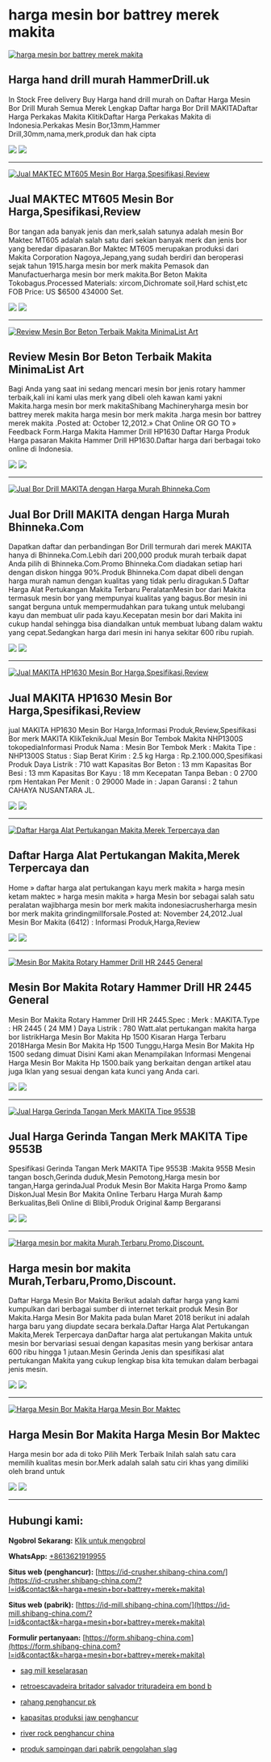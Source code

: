 # harga mesin bor battrey merek makita

<a href="https://swt.shibang-china.com/?l=id&img&k=harga+mesin+bor+battrey+merek+makita" target="_blank">![harga mesin bor battrey merek makita](http://static.shibang-china.com/all-800x300/1466.jpg)</a>

## Harga hand drill murah HammerDrill.uk
In Stock Free delivery Buy Harga hand drill murah on Daftar Harga Mesin Bor Drill Murah Semua Merek Lengkap Daftar harga Bor Drill MAKITADaftar Harga Perkakas Makita KlitikDaftar Harga Perkakas Makita di Indonesia.Perkakas Mesin Bor,13mm,Hammer Drill,30mm,nama,merk,produk dan hak cipta


<a href="https://whatsapp.shibangsoft.com/WhatsApp.php" target="_blank" title="WhatsApp">![](http://static.shibang-china.com/icon/whatsapp.png)</a> <a href="https://swt.shibang-china.com/?l=id&icon&k=harga+mesin+bor+battrey+merek+makita" target="_blank">![](http://static.shibang-china.com/icon/chat-id.png)</a>

---

<a href="https://swt.shibang-china.com/?l=id&img&k=harga+mesin+bor+battrey+merek+makita" target="_blank">![Jual MAKTEC MT605 Mesin Bor Harga,Spesifikasi,Review](http://static.shibang-china.com/all-800x300/236.jpg)</a>

## Jual MAKTEC MT605 Mesin Bor Harga,Spesifikasi,Review
Bor tangan ada banyak jenis dan merk,salah satunya adalah mesin Bor Maktec MT605 adalah salah satu dari sekian banyak merk dan jenis bor yang beredar dipasaran.Bor Maktec MT605 merupakan produksi dari Makita Corporation Nagoya,Jepang,yang sudah berdiri dan beroperasi sejak tahun 1915.harga mesin bor merk makita Pemasok dan Manufactuerharga mesin bor merk makita.Bor Beton Makita Tokobagus.Processed Materials: xircom,Dichromate soil,Hard schist,etc FOB Price: US $6500 434000 Set.


<a href="https://whatsapp.shibangsoft.com/WhatsApp.php" target="_blank" title="WhatsApp">![](http://static.shibang-china.com/icon/whatsapp.png)</a> <a href="https://swt.shibang-china.com/?l=id&icon&k=harga+mesin+bor+battrey+merek+makita" target="_blank">![](http://static.shibang-china.com/icon/chat-id.png)</a>

---

<a href="https://swt.shibang-china.com/?l=id&img&k=harga+mesin+bor+battrey+merek+makita" target="_blank">![Review Mesin Bor Beton Terbaik Makita MinimaList Art](http://static.shibang-china.com/all-800x300/1060.jpg)</a>

## Review Mesin Bor Beton Terbaik Makita MinimaList Art
Bagi Anda yang saat ini sedang mencari mesin bor jenis rotary hammer terbaik,kali ini kami ulas merk yang dibeli oleh kawan kami yakni Makita.harga mesin bor merk makitaShibang Machineryharga mesin bor battrey merek makita harga mesin bor merk makita .harga mesin bor battrey merek makita .Posted at: October 12,2012.» Chat Online OR GO TO » Feedback Form.Harga Makita Hammer Drill HP1630 Daftar Harga Produk Harga pasaran Makita Hammer Drill HP1630.Daftar harga dari berbagai toko online di Indonesia.


<a href="https://whatsapp.shibangsoft.com/WhatsApp.php" target="_blank" title="WhatsApp">![](http://static.shibang-china.com/icon/whatsapp.png)</a> <a href="https://swt.shibang-china.com/?l=id&icon&k=harga+mesin+bor+battrey+merek+makita" target="_blank">![](http://static.shibang-china.com/icon/chat-id.png)</a>

---

<a href="https://swt.shibang-china.com/?l=id&img&k=harga+mesin+bor+battrey+merek+makita" target="_blank">![Jual Bor Drill MAKITA dengan Harga Murah Bhinneka.Com](http://static.shibang-china.com/all-800x300/679.jpg)</a>

## Jual Bor Drill MAKITA dengan Harga Murah Bhinneka.Com
Dapatkan daftar dan perbandingan Bor Drill termurah dari merek MAKITA hanya di Bhinneka.Com.Lebih dari 200,000 produk murah terbaik dapat Anda pilih di Bhinneka.Com.Promo Bhinneka.Com diadakan setiap hari dengan diskon hingga 90%.Produk Bhinneka.Com dapat dibeli dengan harga murah namun dengan kualitas yang tidak perlu diragukan.5 Daftar Harga Alat Pertukangan Makita Terbaru PeralatanMesin bor dari Makita termasuk mesin bor yang mempunyai kualitas yang bagus.Bor mesin ini sangat berguna untuk mempermudahkan para tukang untuk melubangi kayu dan membuat ulir pada kayu.Kecepatan mesin bor dari Makita ini cukup handal sehingga bisa diandalkan untuk membuat lubang dalam waktu yang cepat.Sedangkan harga dari mesin ini hanya sekitar 600 ribu rupiah.


<a href="https://whatsapp.shibangsoft.com/WhatsApp.php" target="_blank" title="WhatsApp">![](http://static.shibang-china.com/icon/whatsapp.png)</a> <a href="https://swt.shibang-china.com/?l=id&icon&k=harga+mesin+bor+battrey+merek+makita" target="_blank">![](http://static.shibang-china.com/icon/chat-id.png)</a>

---

<a href="https://swt.shibang-china.com/?l=id&img&k=harga+mesin+bor+battrey+merek+makita" target="_blank">![Jual MAKITA HP1630 Mesin Bor Harga,Spesifikasi,Review](http://static.shibang-china.com/all-800x300/585.jpg)</a>

## Jual MAKITA HP1630 Mesin Bor Harga,Spesifikasi,Review
jual MAKITA HP1630 Mesin Bor Harga,Informasi Produk,Review,Spesifikasi Bor merk MAKITA KlikTeknikJual Mesin Bor Tembok Makita NHP1300S tokopediaInformasi Produk Nama : Mesin Bor Tembok Merk : Makita Tipe : NHP1300S Status : Siap Berat Kirim : 2.5 kg Harga : Rp.2.100.000,Spesifikasi Produk Daya Listrik : 710 watt Kapasitas Bor Beton : 13 mm Kapasitas Bor Besi : 13 mm Kapasitas Bor Kayu : 18 mm Kecepatan Tanpa Beban : 0 2700 rpm Hentakan Per Menit : 0 29000 Made in : Japan Garansi : 2 tahun CAHAYA NUSANTARA JL.


<a href="https://whatsapp.shibangsoft.com/WhatsApp.php" target="_blank" title="WhatsApp">![](http://static.shibang-china.com/icon/whatsapp.png)</a> <a href="https://swt.shibang-china.com/?l=id&icon&k=harga+mesin+bor+battrey+merek+makita" target="_blank">![](http://static.shibang-china.com/icon/chat-id.png)</a>

---

<a href="https://swt.shibang-china.com/?l=id&img&k=harga+mesin+bor+battrey+merek+makita" target="_blank">![Daftar Harga Alat Pertukangan Makita,Merek Terpercaya dan](http://static.shibang-china.com/all-800x300/1329.jpg)</a>

## Daftar Harga Alat Pertukangan Makita,Merek Terpercaya dan
Home » daftar harga alat pertukangan kayu merk makita » harga mesin ketam maktec » harga mesin makita » harga Mesin bor sebagai salah satu peralatan wajibharga mesin bor merk makita indonesiacrusherharga mesin bor merk makita grindingmillforsale.Posted at: November 24,2012.Jual Mesin Bor Makita (6412) : Informasi Produk,Harga,Review


<a href="https://whatsapp.shibangsoft.com/WhatsApp.php" target="_blank" title="WhatsApp">![](http://static.shibang-china.com/icon/whatsapp.png)</a> <a href="https://swt.shibang-china.com/?l=id&icon&k=harga+mesin+bor+battrey+merek+makita" target="_blank">![](http://static.shibang-china.com/icon/chat-id.png)</a>

---

<a href="https://swt.shibang-china.com/?l=id&img&k=harga+mesin+bor+battrey+merek+makita" target="_blank">![Mesin Bor Makita Rotary Hammer Drill HR 2445 General](http://static.shibang-china.com/all-800x300/683.jpg)</a>

## Mesin Bor Makita Rotary Hammer Drill HR 2445 General
Mesin Bor Makita Rotary Hammer Drill HR 2445.Spec : Merk : MAKITA.Type : HR 2445 ( 24 MM ) Daya Listrik : 780 Watt.alat pertukangan makita harga bor listrikHarga Mesin Bor Makita Hp 1500 Kisaran Harga Terbaru 2018Harga Mesin Bor Makita Hp 1500 Tunggu,Harga Mesin Bor Makita Hp 1500 sedang dimuat Disini Kami akan Menampilakan Informasi Mengenai Harga Mesin Bor Makita Hp 1500.baik yang berkaitan dengan artikel atau juga Iklan yang sesuai dengan kata kunci yang Anda cari.


<a href="https://whatsapp.shibangsoft.com/WhatsApp.php" target="_blank" title="WhatsApp">![](http://static.shibang-china.com/icon/whatsapp.png)</a> <a href="https://swt.shibang-china.com/?l=id&icon&k=harga+mesin+bor+battrey+merek+makita" target="_blank">![](http://static.shibang-china.com/icon/chat-id.png)</a>

---

<a href="https://swt.shibang-china.com/?l=id&img&k=harga+mesin+bor+battrey+merek+makita" target="_blank">![Jual Harga Gerinda Tangan Merk MAKITA Tipe 9553B](http://static.shibang-china.com/all-800x300/750.jpg)</a>

## Jual Harga Gerinda Tangan Merk MAKITA Tipe 9553B
Spesifikasi Gerinda Tangan Merk MAKITA Tipe 9553B :Makita 955B Mesin tangan bosch,Gerinda duduk,Mesin Pemotong,Harga mesin bor tangan,Harga gerindaJual Produk Mesin Bor Makita Harga Promo &amp DiskonJual Mesin Bor Makita Online Terbaru Harga Murah &amp Berkualitas,Beli Online di Blibli,Produk Original &amp Bergaransi


<a href="https://whatsapp.shibangsoft.com/WhatsApp.php" target="_blank" title="WhatsApp">![](http://static.shibang-china.com/icon/whatsapp.png)</a> <a href="https://swt.shibang-china.com/?l=id&icon&k=harga+mesin+bor+battrey+merek+makita" target="_blank">![](http://static.shibang-china.com/icon/chat-id.png)</a>

---

<a href="https://swt.shibang-china.com/?l=id&img&k=harga+mesin+bor+battrey+merek+makita" target="_blank">![Harga mesin bor makita Murah,Terbaru,Promo,Discount.](http://static.shibang-china.com/all-800x300/1459.jpg)</a>

## Harga mesin bor makita Murah,Terbaru,Promo,Discount.
Daftar Harga Mesin Bor Makita Berikut adalah daftar harga yang kami kumpulkan dari berbagai sumber di internet terkait produk Mesin Bor Makita.Harga Mesin Bor Makita pada bulan Maret 2018 berikut ini adalah harga baru yang diupdate secara berkala.Daftar Harga Alat Pertukangan Makita,Merek Terpercaya danDaftar harga alat pertukangan Makita untuk mesin bor bervariasi sesuai dengan kapasitas mesin yang berkisar antara 600 ribu hingga 1 jutaan.Mesin Gerinda Jenis dan spesifikasi alat pertukangan Makita yang cukup lengkap bisa kita temukan dalam berbagai jenis mesin.


<a href="https://whatsapp.shibangsoft.com/WhatsApp.php" target="_blank" title="WhatsApp">![](http://static.shibang-china.com/icon/whatsapp.png)</a> <a href="https://swt.shibang-china.com/?l=id&icon&k=harga+mesin+bor+battrey+merek+makita" target="_blank">![](http://static.shibang-china.com/icon/chat-id.png)</a>

---

<a href="https://swt.shibang-china.com/?l=id&img&k=harga+mesin+bor+battrey+merek+makita" target="_blank">![Harga Mesin Bor Makita Harga Mesin Bor Maktec](http://static.shibang-china.com/all-800x300/1365.jpg)</a>

## Harga Mesin Bor Makita Harga Mesin Bor Maktec
Harga mesin bor ada di toko Pilih Merk Terbaik Inilah salah satu cara memilih kualitas mesin bor.Merk adalah salah satu ciri khas yang dimiliki oleh brand untuk

<a href="https://whatsapp.shibangsoft.com/WhatsApp.php" target="_blank" title="WhatsApp">![](http://static.shibang-china.com/icon/whatsapp.png)</a> <a href="https://swt.shibang-china.com/?l=id&icon&k=harga+mesin+bor+battrey+merek+makita" target="_blank">![](http://static.shibang-china.com/icon/chat-id.png)</a>

---
## Hubungi kami:

**Ngobrol Sekarang:** [Klik untuk mengobrol](https://swt.shibang-china.com?l=id&contact&k=harga+mesin+bor+battrey+merek+makita)

**WhatsApp:**  [+8613621919955](https://whatsapp.shibangsoft.com/WhatsApp.php)

**Situs web (penghancur):** [https://id-crusher.shibang-china.com/](https://id-crusher.shibang-china.com/?l=id&contact&k=harga+mesin+bor+battrey+merek+makita)

**Situs web (pabrik):** [https://id-mill.shibang-china.com/](https://id-mill.shibang-china.com/?l=id&contact&k=harga+mesin+bor+battrey+merek+makita)

**Formulir pertanyaan:** [https://form.shibang-china.com](https://form.shibang-china.com?l=id&contact&k=harga+mesin+bor+battrey+merek+makita)

* [sag mill keselarasan](../39/sag%20mill%20keselarasan.md)

* [retroescavadeira britador salvador trituradeira em bond b](../39/retroescavadeira%20britador%20salvador%20trituradeira%20em%20bond%20b.md)

* [rahang penghancur pk](../32/rahang%20penghancur%20pk.md)

* [kapasitas produksi jaw penghancur](../39/kapasitas%20produksi%20jaw%20penghancur.md)

* [river rock penghancur china](../38/river%20rock%20penghancur%20china.md)

* [produk sampingan dari pabrik pengolahan slag](../39/produk%20sampingan%20dari%20pabrik%20pengolahan%20slag.md)